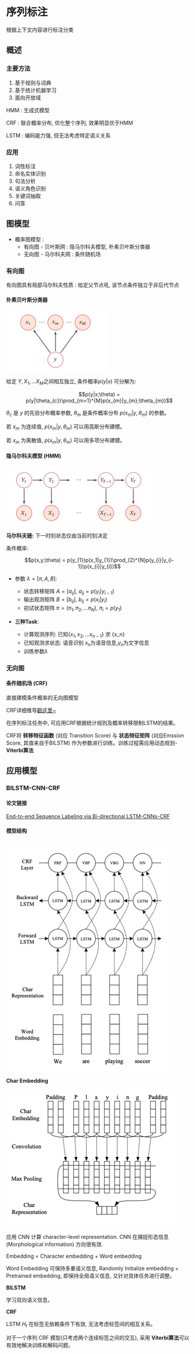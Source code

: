 # 序列标注

根据上下文内容进行标注分类

## 概述

### 主要方法

1. 基于规则与词典
2. 基于统计机器学习
3. 面向开放域

HMM : 生成式模型

CRF : 联合概率分布, 优化整个序列, 效果明显优于HMM

LSTM : 编码能力强, 但无法考虑特定语义关系

### 应用

1. 词性标注
2. 命名实体识别
3. 句法分析
4. 语义角色识别
5. 关键词抽取
6. 问答

## 图模型

- 概率图模型 : 
  - 有向图 - 贝叶斯网 : 隐马尔科夫模型, 朴素贝叶斯分类器
  - 无向图 - 马尔科夫网 : 条件随机场

### 有向图

有向图具有局部马尔科夫性质 : 给定父节点吼, 该节点条件独立于非后代节点

#### 朴素贝叶斯分类器

![Bayes](img/../../img/Bayes.png)

给定 $Y, X_{1},...X_{M}$之间相互独立, 条件概率$p(y|x)$ 可分解为:

$$p(y|x;\theta) = p(y|\theta_{c})\prod_{m=1}^{M}p(x_{m}|y_{m};\theta_{m})$$

$\theta_{c}$ 是 $y$ 的先验分布概率参数, $\theta_{m}$ 是条件概率分布 $p(x_{m}|y,\theta_{m})$ 的参数。

若 $x_m$ 为连续值, $p(x_{m}|y,\theta_{m})$ 可以用高斯分布建模。

若 $x_m$ 为离散值, $p(x_{m}|y,\theta_{m})$ 可以用多项分布建模。

#### 隐马尔科夫模型 (HMM)

![HMM](img/../../img/HMM.png)

**马尔科夫链:** 下一时刻状态仅由当前时刻决定

条件概率: 

$$p(x,y;\theta) = p(y_{1})p(x_1|y_{1})\prod_{2}^{N}p(y_{i}|y_{i-1})p(x_{i}|y_{i})$$

- 参数 $\lambda = [\pi, A, B]$:
  - 状态转移矩阵 $A = [a_{ij}]$, $a_{ij} = p(y_{i}|y_{i-1})$
  - 输出观测矩阵 $B = [b_{ij}]$, $b_{ij} = p(x_{i}|y_{i})$
  - 初试状态矩阵 $\pi = (\pi_1,\pi_2,...\pi_N)$,  $\pi_i = p(y_{1})$


- **三种Task**:
  - 计算观测序列: 已知$\{x_1,x_2,...x_{n-1}\}$ 求 {x_n}
  - 已知观测求状态: 语音识别 $x_n$为语音信息,$y_n$为文字信息
  - 训练参数$\lambda$

### 无向图

#### 条件随机场 (CRF)

直接建模条件概率的无向图模型

CRF详细推导[戳这里~](https://www.cnblogs.com/createMoMo/p/7529885.html)

在序列标注任务中, 可应用CRF根据统计规则及概率转移限制LSTM的结果。

CRF将 **转移特征函数** (对应 Transition Score) 与 **状态特征矩阵** (对应Emssion Score, 其值来自于BILSTM) 作为参数进行训练。训练过程需应用动态规划-**Viterbi算法**


## 应用模型

### BILSTM-CNN-CRF

#### 论文链接

[End-to-end Sequence Labeling via Bi-directional LSTM-CNNs-CRF](https://arxiv.org/pdf/1603.01354.pdf)

#### 模型结构

![BILSTM-CNN-CRF](IMG/../../img/BILSTM-CNN-CRF.png)

**Char Embedding**

![Char-embedding](img/../../img/char-embedding.png)

应用 CNN 计算 character-level representation. CNN 在捕捉形态信息 (Morphological information) 方向很有效.

Embedding = Character embedding + Word embedding

Word Embedding 可保持多重语义信息, Randomly Initialize embedding + Pretrained embedding, 即保持全局语义信息, 又针对具体任务进行调整。

**BILSTM**

学习双向语义信息。

**CRF**

LSTM $H_t$ 在标签无依赖条件下有效, 无法考虑标签间的相互关系。

对于一个序列 CRF 模型(只考虑两个连续标签之间的交互), 采用 **Viterbi算法**可以有效地解决训练和解码问题。
